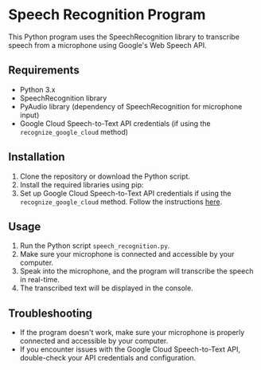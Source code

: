 # Speech Recognition Program

This Python program uses the SpeechRecognition library to transcribe speech from a microphone using Google's Web Speech API.

## Requirements

- Python 3.x
- SpeechRecognition library
- PyAudio library (dependency of SpeechRecognition for microphone input)
- Google Cloud Speech-to-Text API credentials (if using the `recognize_google_cloud` method)

## Installation

1. Clone the repository or download the Python script.
2. Install the required libraries using pip:
3. Set up Google Cloud Speech-to-Text API credentials if using the `recognize_google_cloud` method. Follow the instructions [here](https://cloud.google.com/speech-to-text/docs/quickstart-client-libraries#client-libraries-usage-python).

## Usage

1. Run the Python script `speech_recognition.py`.
2. Make sure your microphone is connected and accessible by your computer.
3. Speak into the microphone, and the program will transcribe the speech in real-time.
4. The transcribed text will be displayed in the console.

## Troubleshooting

- If the program doesn't work, make sure your microphone is properly connected and accessible by your computer.
- If you encounter issues with the Google Cloud Speech-to-Text API, double-check your API credentials and configuration.



